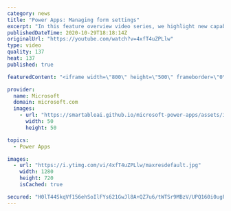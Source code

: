 ```yaml
---
category: news
title: "Power Apps: Managing form settings"
excerpt: "In this feature overview video series, we highlight new capabilities included in the latest update to Microsoft Power Apps.  Improvements to Microsoft Power Apps for managing form settings and events allow users to set various features on a form in the new modern designer.   Get the most out of Power"
publishedDateTime: 2020-10-29T18:18:14Z
originalUrl: "https://youtube.com/watch?v=4xfT4uZPLlw"
type: video
quality: 137
heat: 137
published: true

featuredContent: "<iframe width=\"800\" height=\"500\" frameborder=\"0\" src=\"https://www.youtube.com/embed/4xfT4uZPLlw\" allow=\"accelerometer; autoplay; encrypted-media; gyroscope; picture-in-picture\" allowfullscreen></iframe>"

provider:
  name: Microsoft
  domain: microsoft.com
  images:
    - url: "https://smartableai.github.io/microsoft-power-apps/assets/images/organizations/microsoft.com-50x50.jpg"
      width: 50
      height: 50

topics:
  - Power Apps

images:
  - url: "https://i.ytimg.com/vi/4xfT4uZPLlw/maxresdefault.jpg"
    width: 1280
    height: 720
    isCached: true

secured: "H0lT44SkqVf156ehSoIlFYs621GwJl8A+QZ7u6/tWTSr9MBzV/UPQ160i0ugPF6s6dg5/5kmVBXI1D/48KjRX0mid5EMDakLndTktHfCJDNQeInfsLdZzs3OK/hqPnpY0jwG9IV+sYnJFecPjyIe7oen45c8vvLLXJ03VkfjZZk56tBGpR0rsOwcJ6gyxOVLfxpqz1/Afm+UKB1hzZOfmizZrq476QSS9tDZaRsphsApkFLWXuzS4j5ODeOqo2wi+/wZRIKYiFZ4T4voMoGkmV/It2zsC61YDF9r2passCyOKDbx3NE8RygRc3i33KVTNRgRxFod5mdlpVD75pUECO6tIp+Xn7kqA5WUDsti+OHjZvg2kSSRgfuboJjNVFz45syuQI3z5XqrihRpJVrv/b0iiB3l9mFmGs4wTmAllsK63pyHYy/FoyvPLrF0SEfL;SIKotEyr3VGoE/tnai8IHA=="
---
```


